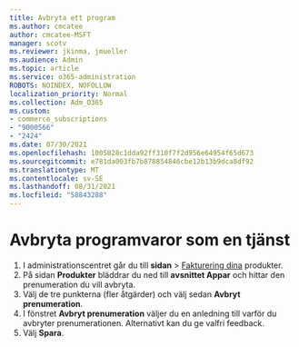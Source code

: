 ```yaml
---
title: Avbryta ett program
ms.author: cmcatee
author: cmcatee-MSFT
manager: scotv
ms.reviewer: jkinma, jmueller
ms.audience: Admin
ms.topic: article
ms.service: o365-administration
ROBOTS: NOINDEX, NOFOLLOW
localization_priority: Normal
ms.collection: Adm_O365
ms.custom:
- commerce_subscriptions
- "9000566"
- "2424"
ms.date: 07/30/2021
ms.openlocfilehash: 1005828c1dda92ff310f7f2d956e64954f65d673
ms.sourcegitcommit: e781da003fb7b878854846cbe12b13b9dca8df92
ms.translationtype: MT
ms.contentlocale: sv-SE
ms.lasthandoff: 08/31/2021
ms.locfileid: "58843288"
---
```

# <a name="how-to-cancel-software-as-a-service-apps"></a>Avbryta programvaror som en tjänst

1. I administrationscentret går du till **sidan**  >  [Fakturering dina](https://go.microsoft.com/fwlink/p/?linkid=842054) produkter.
2. På sidan **Produkter** bläddrar du ned till **avsnittet Appar** och hittar den prenumeration du vill avbryta. 
3. Välj de tre punkterna (fler åtgärder) och välj sedan **Avbryt prenumeration**.
4. I fönstret **Avbryt prenumeration** väljer du en anledning till varför du avbryter prenumerationen. Alternativt kan du ge valfri feedback.
5. Välj **Spara**.